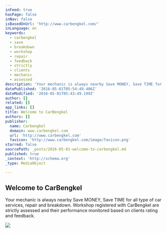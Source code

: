 ```yaml
---
inFeed: true
hasPage: false
inNav: false
isBasedOnUrl: 'http://www.carbengkel.com/'
inLanguage: en
keywords:
  - carbengkel
  - save
  - breakdown
  - workshop
  - repair
  - feedback
  - strictly
  - clients
  - mechanic
  - assessed
description: 'Your mechanic is always nearby Save MONEY, Save TIME for all type of car services, repair and breakdown. Workshop registered with CarBengkel are strictly assessed and their performance monitored based on clients rating and feedback.'
datePublished: '2016-05-01T05:54:49.406Z'
dateModified: '2016-05-01T05:43:49.199Z'
author: []
related: []
app_links: []
title: Welcome to CarBengkel
authors: []
publisher:
  name: Carbengkel
  domain: www.carbengkel.com
  url: 'http://www.carbengkel.com'
  favicon: 'http://www.carbengkel.com/image/favicon.png'
starred: false
sourcePath: _posts/2016-05-01-welcome-to-carbengkel.md
published: true
_context: 'http://schema.org'
_type: MediaObject

---
```

<article style=""><h1>Welcome to CarBengkel</h1><p>Your mechanic is always nearby Save MONEY, Save TIME for all type of car services, repair and breakdown. Workshop registered with CarBengkel are strictly assessed and their performance monitored based on clients rating and feedback.</p><img src="http://www.carbengkel.com/image/new-pic/log-ami.png" /></article>